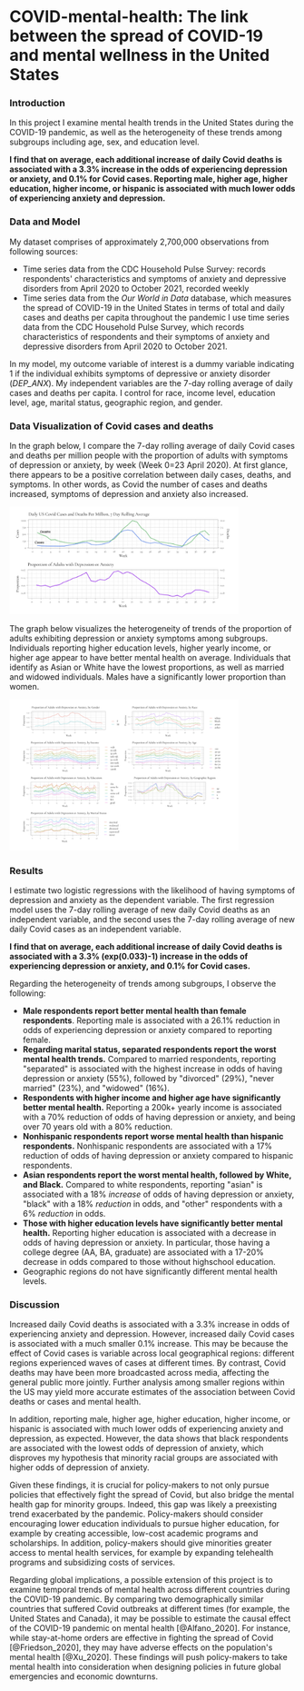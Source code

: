 # COVID-mental-health: The link between the spread of COVID-19 and mental wellness in the United States
 
### Introduction
In this project I examine mental health trends in the United States during the COVID-19 pandemic, as well as the heterogeneity of these trends among subgroups including age, sex, and education level. 

**I find that on average, each additional increase of daily Covid deaths is associated with a 3.3% increase in the odds of experiencing depression or anxiety, and 0.1% for Covid cases. Reporting male, higher age, higher education, higher income, or hispanic is associated with much lower odds of experiencing anxiety and depression.**

### Data and Model
My dataset comprises of approximately 2,700,000 observations from following sources:
- Time series data from the CDC Household Pulse Survey</u>: records respondents' characteristics and symptoms of anxiety and depressive disorders from April 2020 to October 2021, recorded weekly
- Time series data from the *Our World in Data* database, which measures the spread of COVID-19 in the United States in terms of total and daily cases and deaths per capita throughout the pandemic
I use time series data from the CDC Household Pulse Survey, which records characteristics of respondents and their symptoms of anxiety and depressive disorders from April 2020 to October 2021. 

In my model, my outcome variable of interest is a dummy variable indicating 1 if the individual exhibits symptoms of depressive or anxiety disorder (*DEP_ANX*). My independent variables are the 7-day rolling average of daily cases and deaths per capita. I control for race, income level, education level, age, marital status, geographic region, and gender.

### Data Visualization of Covid cases and deaths
In the graph below, I compare the 7-day rolling average of daily Covid cases and deaths per million people with the proportion of adults with symptoms of depression or anxiety, by week (Week 0=23 April 2020). At first glance, there appears to be a positive correlation between daily cases, deaths, and symptoms. In other words, as Covid the number of cases and deaths increased, symptoms of depression and anxiety also increased. 

<img src="img1.png" width=80%>

The graph below visualizes the heterogeneity of trends of the proportion of adults exhibiting depression or anxiety symptoms among subgroups. Individuals reporting higher education levels, higher yearly income, or higher age appear to have better mental health on average. Individuals that identify as Asian or White have the lowest proportions, as well as married and widowed individuals. Males have a significantly lower proportion than women. 

<img src="img2.png" width=80%>

### Results
I estimate two logistic regressions with the likelihood of having symptoms of depression and anxiety as the dependent variable. The first regression model uses the 7-day rolling average of new daily Covid deaths as an independent variable, and the second uses the 7-day rolling average of new daily Covid cases as an independent variable. 

**I find that on average, each additional increase of daily Covid deaths is associated with a 3.3% (exp(0.033)-1) increase in the odds of experiencing depression or anxiety, and 0.1% for Covid cases.**

Regarding the heterogeneity of trends among subgroups, I observe the following:
* **Male respondents report better mental health than female respondents**. Reporting male is associated with a 26.1% reduction in odds of experiencing depression or anxiety compared to reporting female. 
* **Regarding marital status, separated respondents report the worst mental health trends.** Compared to married respondents, reporting "separated" is associated with the highest increase in odds of having depression or anxiety (55%), followed by "divorced" (29%), "never married" (23%), and "widowed" (16%).
* **Respondents with higher income and higher age have significantly better mental health.** Reporting a 200k+ yearly income is associated with a 70% reduction of odds of having depression or anxiety, and being over 70 years old with a 80% reduction.
* **Nonhispanic respondents report worse mental health than hispanic respondents.** Nonhispanic respondents are associated with a 17% reduction of odds of having depression or anxiety compared to hispanic respondents.
* **Asian respondents report the worst mental health, followed by White, and Black.** Compared to white respondents, reporting "asian" is associated with a 18% *increase* of odds of having depression or anxiety, "black" with a 18% *reduction* in odds, and "other" respondents with a 6% *reduction* in odds.
* **Those with higher education levels have significantly better mental health.** Reporting higher education is associated with a decrease in odds of having depression or anxiety. In particular, those having a college degree (AA, BA, graduate) are associated with a 17-20% decrease in odds compared to those without highschool education.
* Geographic regions do not have significantly different mental health levels.

### Discussion

Increased daily Covid deaths is associated with a 3.3% increase in odds of experiencing anxiety and depression. However, increased daily Covid cases is associated with a much smaller 0.1% increase. This may be because the effect of Covid cases is variable across local geographical regions: different regions experienced waves of cases at different times. By contrast, Covid deaths may have been more broadcasted across media, affecting the general public more jointly. Further analysis among smaller regions within the US may yield more accurate estimates of the association between Covid deaths or cases and mental health.

In addition, reporting male, higher age, higher education, higher income, or hispanic is associated with much lower odds of experiencing anxiety and depression, as expected. However, the data shows that black respondents are associated with the lowest odds of depression of anxiety, which disproves my hypothesis that minority racial groups are associated with higher odds of depression of anxiety. 

Given these findings, it is crucial for policy-makers to not only pursue policies that effectively fight the spread of Covid, but also bridge the mental health gap for minority groups. Indeed, this gap was likely a preexisting trend exacerbated by the pandemic. Policy-makers should consider encouraging lower education individuals to pursue higher education, for example by creating accessible, low-cost academic programs and scholarships. In addition, policy-makers should give minorities greater access to mental health services, for example by expanding telehealth programs and subsidizing costs of services.

Regarding global implications, a possible extension of this project is to examine temporal trends of mental health across different countries during the COVID-19 pandemic. By comparing two demographically similar countries that suffered Covid outbreaks at different times (for example, the United States and Canada), it may be possible to estimate the causal effect of the COVID-19 pandemic on mental health [@Alfano_2020]. For instance, while stay-at-home orders are effective in fighting the spread of Covid [@Friedson_2020], they may have adverse effects on the population's mental health [@Xu_2020]. These findings will push policy-makers to take mental health into consideration when designing policies in future global emergencies and economic downturns.
